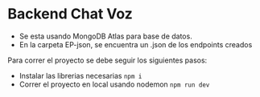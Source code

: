 # Backend Chat Voz

- Se esta usando MongoDB Atlas para base de datos.
- En la carpeta EP-json, se encuentra un .json de los endpoints creados

Para correr el proyecto se debe seguir los siguientes pasos:
- Instalar las librerias necesarias ``npm i``
- Correr el proyecto en local usando nodemon ``npm run dev``
